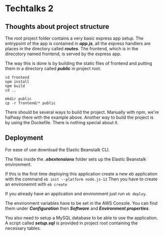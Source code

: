 # Techtalks 2

## Thoughts about project structure

The root project folder contains a very basic express app setup. The entrypoint of the app is contained in ***app.js***, all the express handlers are places in the directory called ***routes***. The frontend, which is in the direcotory named frontend, is served by the express app. 

The way this is done is by building the static files of frontend and putting them in a directory called ***public*** in project root. 

```
cd frontend
npm install
npm build
cd ..

mkdir public
cp -r frontend/* public
```

There should be several ways to build the project. Manually with npm, we're halfway there with the example above. Another way to build the project is by using the Dockefile. There is nothing special about it.

## Deployment

For ease of use download the Elastic Beanstalk CLI. 

The files inside the ***.ebextensions*** folder sets up the Elastic Beanstalk environment. 

If this is the first time deploying this application create a new eb application with the command ```eb init --platform node.js-12```
Then you have to create an environemnt with ```eb create```

If you already have an application and environment just run ```eb deploy```. 

The environment variables have to be set in the AWS Console. You can find them under ***Configuration*** then ***Software*** and ***Environment properties***.

You also need to setup a MySQL database to be able to use the application. A script called ***setup.sql*** is provided in project root containing the necessary tables. 